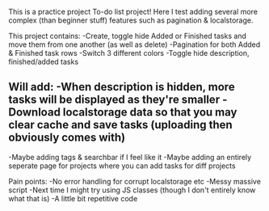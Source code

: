 This is a practice project To-do list project!
Here I test adding several more complex (than beginner stuff) features such as pagination & localstorage.

This project contains:
  -Create, toggle hide Added or Finished tasks and move them from one another (as well as delete)
  -Pagination for both Added & Finished task rows
  -Switch 3 different colors
  -Toggle hide description, finished/added tasks

Will add:
  -When description is hidden, more tasks will be displayed as they're smaller
  -Download localstorage data so that you may clear cache and save tasks (uploading then obviously comes with)
  -
  -Maybe adding tags & searchbar if I feel like it
  -Maybe adding an entirely seperate page for projects where you can add tasks for diff projects

Pain points:
  -No error handling for corrupt localstorage etc
  -Messy massive script
  -Next time I might try using JS classes (though I don't entirely know what that is)
  -A little bit repetitive code
